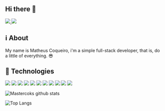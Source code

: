 ## Hi there 👋

<a href="https://twitter.com/intent/user?screen_name=matheuscoqueiro">
  <img src="https://img.shields.io/badge/Twitter-1DA1F2?style=for-the-badge&logo=twitter&logoColor=white">
</a>
<a href="https://www.linkedin.com/in/matheuscoqueiro/">
  <img src="https://img.shields.io/badge/LinkedIn-0077B5?style=for-the-badge&logo=linkedin&logoColor=white">
</a>

## :information_source: About
My name is Matheus Coqueiro, i'm a simple full-stack developer, that is, do a little of everything. :sunglasses:

## :rocket: Technologies

<img src="https://img.shields.io/badge/TypeScript-007ACC?style=for-the-badge&logo=typescript&logoColor=white"> <img src="https://img.shields.io/badge/JavaScript-F7DF1E?style=for-the-badge&logo=javascript&logoColor=black"> <img src="https://img.shields.io/badge/Node.js-43853D?style=for-the-badge&logo=node.js&logoColor=white"> <img src="https://img.shields.io/badge/Express.js-000000?style=for-the-badge&logo=express&logoColor=white"> <img src="https://img.shields.io/badge/Nest.JS-E0234E?style=for-the-badge&logo=nestjs&logoColor=white"> <img src="https://img.shields.io/badge/React-20232A?style=for-the-badge&logo=react&logoColor=61DAFB"> <img src="https://img.shields.io/badge/next.js-000000?style=for-the-badge&logo=next.js&logoColor=white"> <img src="https://img.shields.io/badge/React_Native-20232A?style=for-the-badge&logo=react&logoColor=61DAFB"> <img src="https://img.shields.io/badge/MongoDB-4EA94B?style=for-the-badge&logo=mongodb&logoColor=white"> <img src="https://img.shields.io/badge/Microsoft%20SQL%20Sever-CC2927?style=for-the-badge&logo=microsoft%20sql%20server&logoColor=white"> <img src="https://img.shields.io/badge/MySQL-00000F?style=for-the-badge&logo=mysql&logoColor=white">

![Mastercoks github stats](https://github-readme-stats.vercel.app/api?username=mastercoks&show_icons=true&theme=react)

![Top Langs](https://github-readme-stats.vercel.app/api/top-langs/?username=mastercoks&layout=compact&theme=react)

